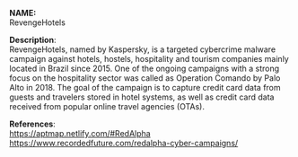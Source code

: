 **NAME:**  
RevengeHotels  

**Description**:   
RevengeHotels, named by Kaspersky, is a targeted cybercrime malware campaign against hotels, hostels, hospitality and tourism companies mainly located in Brazil since 2015. One of the ongoing campaigns with a strong focus on the hospitality sector was called as Operation Comando by Palo Alto in 2018. The goal of the campaign is to capture credit card data from guests and travelers stored in hotel systems, as well as credit card data received from popular online travel agencies (OTAs).
  
**References**:  
https://aptmap.netlify.com/#RedAlpha  
https://www.recordedfuture.com/redalpha-cyber-campaigns/  